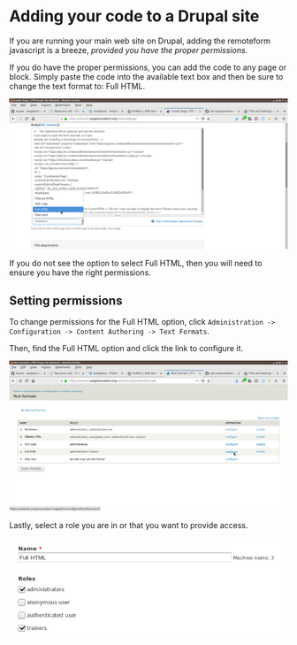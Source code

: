 # Adding your code to a Drupal site

If you are running your main web site on Drupal, adding the remoteform
javascript is a breeze, *provided you have the proper permissions.*

If you do have the proper permissions, you can add the code to any page or
block. Simply paste the code into the available text box and then be sure to
change the text format to: Full HTML.

![Select Full HTML](../images/drupal-full-html.png)

If you do not see the option to select Full HTML, then you will need to ensure
you have the right permissions.

## Setting permissions

To change permissions for the Full HTML option, click `Administration ->
Configuration -> Content Authoring -> Text Formats`.

Then, find the Full HTML option and click the link to configure it.

![Select Full HTML](../images/drupal-change-full-html.png)

Lastly, select a role you are in or that you want to provide access.

![Select Full HTML](../images/drupal-change-roles.png)
